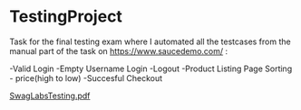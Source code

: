 # TestingProject

Task for the final testing exam where I automated all the testcases from the manual part of the task on https://www.saucedemo.com/ :

-Valid Login
-Empty Username Login
-Logout
-Product Listing Page Sorting - price(high to low)
-Succesful Checkout

[SwagLabsTesting.pdf](https://github.com/MashaKomlushki/TestingProject/files/11215157/SwagLabsTesting.pdf)
